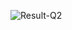 
![Result-Q2](https://user-images.githubusercontent.com/90020325/216802360-7c82b0f8-0b22-4f4a-8e8a-eee991076ed6.jpg)

